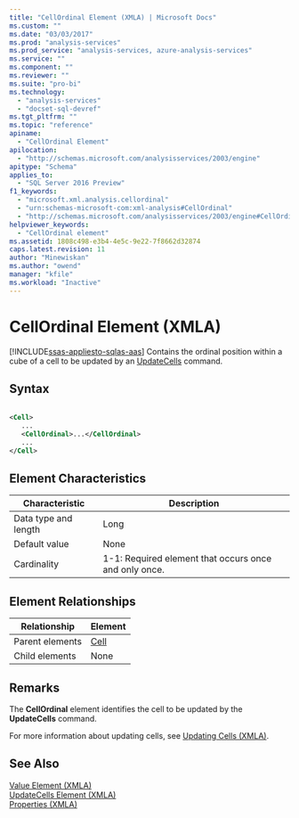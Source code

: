 ```yaml
---
title: "CellOrdinal Element (XMLA) | Microsoft Docs"
ms.custom: ""
ms.date: "03/03/2017"
ms.prod: "analysis-services"
ms.prod_service: "analysis-services, azure-analysis-services"
ms.service: ""
ms.component: ""
ms.reviewer: ""
ms.suite: "pro-bi"
ms.technology: 
  - "analysis-services"
  - "docset-sql-devref"
ms.tgt_pltfrm: ""
ms.topic: "reference"
apiname: 
  - "CellOrdinal Element"
apilocation: 
  - "http://schemas.microsoft.com/analysisservices/2003/engine"
apitype: "Schema"
applies_to: 
  - "SQL Server 2016 Preview"
f1_keywords: 
  - "microsoft.xml.analysis.cellordinal"
  - "urn:schemas-microsoft-com:xml-analysis#CellOrdinal"
  - "http://schemas.microsoft.com/analysisservices/2003/engine#CellOrdinal"
helpviewer_keywords: 
  - "CellOrdinal element"
ms.assetid: 1808c498-e3b4-4e5c-9e22-7f8662d32874
caps.latest.revision: 11
author: "Minewiskan"
ms.author: "owend"
manager: "kfile"
ms.workload: "Inactive"
---
```

# CellOrdinal Element (XMLA)
[!INCLUDE[ssas-appliesto-sqlas-aas](../../../includes/ssas-appliesto-sqlas-aas.md)]
  Contains the ordinal position within a cube of a cell to be updated by an [UpdateCells](../../../analysis-services/xmla/xml-elements-commands/updatecells-element-xmla.md) command.  
  
## Syntax  
  
```xml  
  
<Cell>  
   ...  
   <CellOrdinal>...</CellOrdinal>  
   ...  
</Cell>  
```  
  
## Element Characteristics  
  
|Characteristic|Description|  
|--------------------|-----------------|  
|Data type and length|Long|  
|Default value|None|  
|Cardinality|1-1: Required element that occurs once and only once.|  
  
## Element Relationships  
  
|Relationship|Element|  
|------------------|-------------|  
|Parent elements|[Cell](../../../analysis-services/xmla/xml-elements-properties/cell-element-xmla.md)|  
|Child elements|None|  
  
## Remarks  
 The **CellOrdinal** element identifies the cell to be updated by the **UpdateCells** command.  
  
 For more information about updating cells, see [Updating Cells &#40;XMLA&#41;](../../../analysis-services/multidimensional-models-scripting-language-assl-xmla/updating-cells-xmla.md).  
  
## See Also  
 [Value Element &#40;XMLA&#41;](../../../analysis-services/xmla/xml-elements-properties/value-element-xmla.md)   
 [UpdateCells Element &#40;XMLA&#41;](../../../analysis-services/xmla/xml-elements-commands/updatecells-element-xmla.md)   
 [Properties &#40;XMLA&#41;](../../../analysis-services/xmla/xml-elements-properties/xml-elements-properties.md)  
  
  

